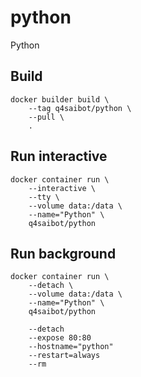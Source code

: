 # python
Python

## Build
```shell
docker builder build \
    --tag q4saibot/python \
    --pull \
    .
```
## Run interactive
```shell
docker container run \
    --interactive \
    --tty \
    --volume data:/data \
    --name="Python" \
    q4saibot/python
```
## Run background
```shell
docker container run \
    --detach \
    --volume data:/data \
    --name="Python" \
    q4saibot/python
```

```shell
    --detach
    --expose 80:80
    --hostname="python"
    --restart=always
    --rm
```
